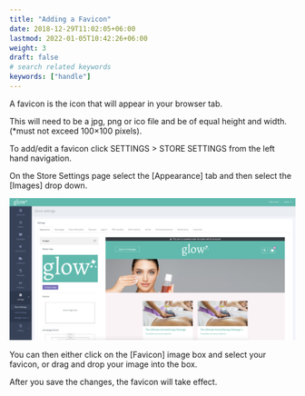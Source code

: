 ```yaml
---
title: "Adding a Favicon"
date: 2018-12-29T11:02:05+06:00
lastmod: 2022-01-05T10:42:26+06:00
weight: 3
draft: false
# search related keywords
keywords: ["handle"]
---
```


A favicon is the icon that will appear in your browser tab.

This will need to be a jpg, png or ico file and be of equal height and width.
(*must not exceed 100×100 pixels).

To add/edit a favicon click SETTINGS > STORE SETTINGS from the left hand navigation.

On the Store Settings page select the [Appearance] tab and then select the [Images] drop down.

![image example](img-3.jpg "image")

You can then either click on the [Favicon] image box and select your favicon, or drag and drop your image into the box. 

After you save the changes, the favicon will take effect.
